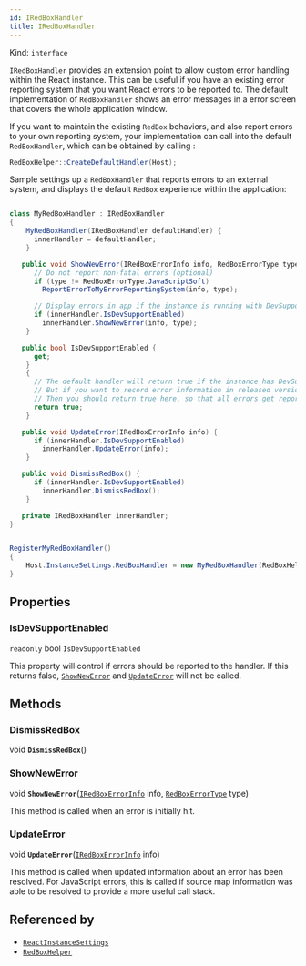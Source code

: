 ```yaml
---
id: IRedBoxHandler
title: IRedBoxHandler
---
```


Kind: `interface`



`IRedBoxHandler` provides an extension point to allow custom error handling within the React instance.
This can be useful if you have an existing error reporting system that you want React errors to be reported to.
The default implementation of `RedBoxHandler` shows an error messages in a error screen
that covers the whole application window.

If you want to maintain the existing `RedBox` behaviors, and also report errors to your own reporting system,
your implementation can call into the default `RedBoxHandler`, which can be obtained by calling :

```csharp
RedBoxHelper::CreateDefaultHandler(Host);
```

Sample settings up a `RedBoxHandler` that reports errors to an external system, and displays the default `RedBox`
experience within the application:

```csharp

class MyRedBoxHandler : IRedBoxHandler
{
    MyRedBoxHandler(IRedBoxHandler defaultHandler) {
      innerHandler = defaultHandler;
    }

   public void ShowNewError(IRedBoxErrorInfo info, RedBoxErrorType type) {
      // Do not report non-fatal errors (optional)
      if (type != RedBoxErrorType.JavaScriptSoft)
        ReportErrorToMyErrorReportingSystem(info, type);

      // Display errors in app if the instance is running with DevSupportEnabled
      if (innerHandler.IsDevSupportEnabled)
        innerHandler.ShowNewError(info, type);
    }

   public bool IsDevSupportEnabled {
      get;
    }
    {
      // The default handler will return true if the instance has DevSupport turned on
      // But if you want to record error information in released versions of your app
      // Then you should return true here, so that all errors get reported.
      return true;
    }

   public void UpdateError(IRedBoxErrorInfo info) {
      if (innerHandler.IsDevSupportEnabled)
        innerHandler.UpdateError(info);
    }

   public void DismissRedBox() {
      if (innerHandler.IsDevSupportEnabled)
        innerHandler.DismissRedBox();
    }

   private IRedBoxHandler innerHandler;
}


RegisterMyRedBoxHandler()
{
    Host.InstanceSettings.RedBoxHandler = new MyRedBoxHandler(RedBoxHelper.CreateDefaultHandler(Host));
}

```

## Properties
### IsDevSupportEnabled
`readonly`  bool `IsDevSupportEnabled`

This property will control if errors should be reported to the handler. If this returns false, [`ShowNewError`](#shownewerror) and [`UpdateError`](#updateerror) will not be called.



## Methods
### DismissRedBox
void **`DismissRedBox`**()



### ShowNewError
void **`ShowNewError`**([`IRedBoxErrorInfo`](IRedBoxErrorInfo) info, [`RedBoxErrorType`](RedBoxErrorType) type)

This method is called when an error is initially hit.



### UpdateError
void **`UpdateError`**([`IRedBoxErrorInfo`](IRedBoxErrorInfo) info)

This method is called when updated information about an error has been resolved. For JavaScript errors, this is called if source map information was able to be resolved to provide a more useful call stack.






## Referenced by
- [`ReactInstanceSettings`](ReactInstanceSettings)
- [`RedBoxHelper`](RedBoxHelper)
